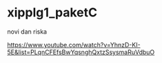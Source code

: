 # xipplg1_paketC
novi dan riska

https://www.youtube.com/watch?v=YhnzD-KI-5E&list=PLqnCFEfsBwYqsnghQxtzSsysmaRuVdbuO
